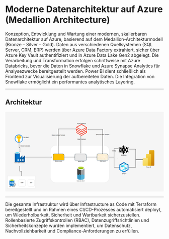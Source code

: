 #  Moderne Datenarchitektur auf Azure (Medallion Architecture)


Konzeption, Entwicklung und Wartung einer modernen, skalierbaren Datenarchitektur auf Azure, basierend auf dem Medallion-Architekturmodell (Bronze – Silver – Gold). Daten aus verschiedenen Quellsystemen (SQL Server, CRM, ERP) werden über Azure Data Factory extrahiert, sicher über Azure Key Vault authentifiziert und in Azure Data Lake Gen2 abgelegt. Die Verarbeitung und Transformation erfolgen schrittweise mit Azure Databricks, bevor die Daten in Snowflake und Azure Synapse Analytics für Analysezwecke bereitgestellt werden. Power BI dient schließlich als Frontend zur Visualisierung der aufbereiteten Daten. Die Integration von Snowflake ermöglicht ein performantes analytisches Layering.

---

## Architektur 

<p align="center">
  <img src="./azure-medallion-architecture.png" alt="Moderne Azure Datenarchitektur - Medallion Modell" width="700"/>
</p>

---

Die gesamte Infrastruktur wird über Infrastructure as Code mit Terraform bereitgestellt und im Rahmen eines CI/CD-Prozesses automatisiert deployt, um Wiederholbarkeit, Sicherheit und Wartbarkeit sicherzustellen.
Rollenbasierte Zugriffskontrollen (RBAC), Datenzugriffsrichtlinien und Sicherheitskonzepte wurden implementiert, um Datenschutz, Nachvollziehbarkeit und Compliance-Anforderungen zu erfüllen.